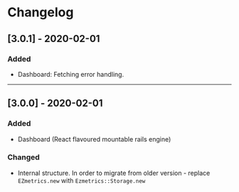 # Changelog


## [3.0.1] - 2020-02-01

### Added

- Dashboard: Fetching error handling.

---

## [3.0.0] - 2020-02-01

### Added

- Dashboard (React flavoured mountable rails engine)

### Changed

- Internal structure.
  In order to migrate from older version - replace `EZmetrics.new` with `Ezmetrics::Storage.new`
